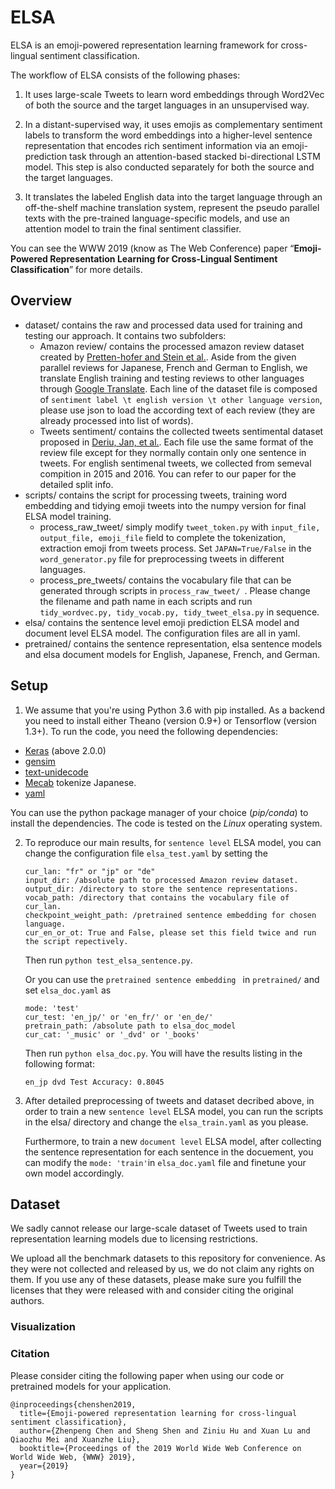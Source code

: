 # ELSA

ELSA is an emoji-powered representation learning framework for cross-lingual sentiment classification. 

The workflow of ELSA consists of the following phases:

1. It uses large-scale Tweets to learn word embeddings through Word2Vec of both the source and the target languages in an unsupervised way. 

2. In a distant-supervised way, it uses emojis as complementary sentiment labels to transform the word embeddings into a higher-level sentence representation that encodes rich sentiment information via an emoji-prediction task through an attention-based stacked bi-directional LSTM model. This step is also conducted separately for both the source and the target languages. 

3. It translates the labeled English data into the target language through an off-the-shelf machine translation system, represent the pseudo parallel texts with the pre-trained language-specific models, and use an attention model to train the final sentiment classifier.

You can see the WWW 2019 (know as The Web Conference) paper “**Emoji-Powered Representation Learning for Cross-Lingual Sentiment Classification**” for more details.

## Overview

- dataset/ 
  contains the raw and processed data used for training and testing our approach. It contains two subfolders: 
  - Amazon review/ 
    contains the processed amazon review dataset created by [Pretten-hofer and Stein et al.](http://www.aclweb.org/anthology/P10-1114). Aside from the given parallel reviews for Japanese, French and German to English, we translate English training and testing reviews to other languages through [Google Translate](https://translate.google.com). Each line of the dataset file is composed of `sentiment label \t english version \t other language version`, please use json to load the according text of each review (they are already processed into list of words).
  - Tweets sentiment/ 
    contains the collected tweets sentimental dataset proposed in [Deriu, Jan, et al.](https://github.com/spinningbytes/deep-mlsa). Each file use the same format of the review file except for they normally contain only one sentence in tweets. For english sentimenal tweets, we collected from semeval compition in 2015 and 2016. You can refer to our paper for the detailed split info. 
- scripts/ 
  contains the script for processing tweets, training word embedding and tidying emoji tweets into the numpy version for final ELSA model training.
  - process_raw_tweet/ simply modify `tweet_token.py` with `input_file, output_file, emoji_file` field to complete the tokenization, extraction emoji from tweets process. Set `JAPAN=True/False` in the `word_generator.py` file for preprocessing tweets in different languages. 
  - process_pre_tweets/  contains the vocabulary file that can be generated through scripts in `process_raw_tweet/ `. Please change the filename and path name in each scripts and run `tidy_wordvec.py, tidy_vocab.py, tidy_tweet_elsa.py` in sequence. 
- elsa/ 
  contains the sentence level emoji prediction ELSA model and document level ELSA model. The configuration files are all in yaml.
- pretrained/ 
  contains the sentence representation, elsa sentence models and elsa document models for English, Japanese, French, and German. 

## Setup

1. We assume that you're using Python 3.6 with pip installed. As a backend you need to install either Theano (version 0.9+) or Tensorflow (version 1.3+). To run the code, you need the following dependencies:

- [Keras](https://github.com/keras-team/keras) (above 2.0.0)
- [gensim](https://github.com/RaRe-Technologies/gensim)
- [text-unidecode](https://github.com/kmike/text-unidecode)
- [Mecab](http://taku910.github.io/mecab/) tokenize Japanese.
- [yaml](https://github.com/yaml)

You can use the python package manager of your choice (*pip/conda*) to install the dependencies.
The code is tested on the *Linux* operating system. 

2. To reproduce our main results, for `sentence level` ELSA model, you can change the configuration file `elsa_test.yaml` by setting the

   ``````
   cur_lan: "fr" or "jp" or "de"
   input_dir: /absolute path to processed Amazon review dataset.
   output_dir: /directory to store the sentence representations. 
   vocab_path: /directory that contains the vocabulary file of cur_lan.
   checkpoint_weight_path: /pretrained sentence embedding for chosen language.
   cur_en_or_ot: True and False, please set this field twice and run the script repectively.
   ``````

   Then run `python test_elsa_sentence.py`. 

   Or you can use the `pretrained sentence embedding ` in `pretrained/` and set `elsa_doc.yaml` as

   ```
   mode: 'test'
   cur_test: 'en_jp/' or 'en_fr/' or 'en_de/'
   pretrain_path: /absolute path to elsa_doc_model
   cur_cat: '_music' or '_dvd' or '_books'
   ```

   Then run `python elsa_doc.py`. You will have the results listing in the following format:

   `en_jp dvd Test Accuracy: 0.8045`

3. After detailed preprocessing of tweets and dataset decribed above, in order to train a new `sentence level` ELSA model, you can run the scripts in the elsa/ directory and change the `elsa_train.yaml` as you please. 

   Furthermore, to train a new `document level` ELSA model, after collecting the sentence representation for each sentence in the docuement, you can modify the `mode: 'train'`in `elsa_doc.yaml` file and finetune your own model accordingly.

## Dataset

We sadly cannot release our large-scale dataset of Tweets used to train representation learning models due to licensing restrictions.

We upload all the benchmark datasets to this repository for convenience. As they were not collected and released by us, we do not claim any rights on them. If you use any of these datasets, please make sure you fulfill the licenses that they were released with and consider citing the original authors.

### Visualization



### Citation

Please consider citing the following paper when using our code or pretrained models for your application.

```
@inproceedings{chenshen2019,
  title={Emoji-powered representation learning for cross-lingual sentiment classification},
  author={Zhenpeng Chen and Sheng Shen and Ziniu Hu and Xuan Lu and Qiaozhu Mei and Xuanzhe Liu},
  booktitle={Proceedings of the 2019 World Wide Web Conference on World Wide Web, {WWW} 2019},
  year={2019}
}
```

 

